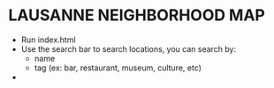 LAUSANNE NEIGHBORHOOD MAP
============================

- Run index.html 
- Use the search bar to search locations, you can search by:
    - name
    - tag (ex: bar, restaurant, museum, culture, etc)
- 
